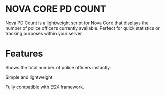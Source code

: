 # NOVA CORE PD COUNT

Nova PD Count is a lightweight script for Nova Core that displays the number of police officers currently available. Perfect for quick statistics or tracking purposes within your server.

# Features

Shows the total number of police officers instantly.

Simple and lightweight

Fully compatible with ESX framework.